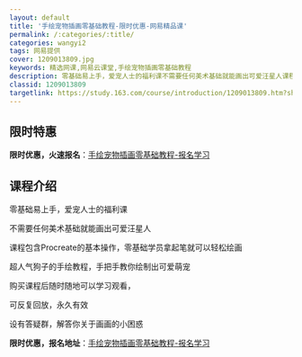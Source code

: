 ```yaml
---
layout: default
title: '手绘宠物插画零基础教程-限时优惠-网易精品课'
permalink: /:categories/:title/
categories: wangyi2
tags: 网易提供
cover: 1209013809.jpg
keywords: 精选网课,网易云课堂,手绘宠物插画零基础教程
description: 零基础易上手，爱宠人士的福利课不需要任何美术基础就能画出可爱汪星人课程包含Procreate的基本操作，零基础学员拿起笔
classid: 1209013809
targetlink: https://study.163.com/course/introduction/1209013809.htm?share=1&shareId=1025206652&utm_campaign=share&utm_medium=iphoneShare&utm_source=&utm_u=1025206652
---
```


## 限时特惠

**限时优惠，火速报名**：[手绘宠物插画零基础教程-报名学习](https://study.163.com/course/introduction/1209013809.htm?share=1&shareId=1025206652&utm_campaign=share&utm_medium=iphoneShare&utm_source=&utm_u=1025206652)

## 课程介绍

零基础易上手，爱宠人士的福利课

不需要任何美术基础就能画出可爱汪星人

课程包含Procreate的基本操作，零基础学员拿起笔就可以轻松绘画

超人气狗子的手绘教程，手把手教你绘制出可爱萌宠

购买课程后随时随地可以学习观看，

可反复回放，永久有效

设有答疑群，解答你关于画画的小困惑

**限时优惠，报名地址**：[手绘宠物插画零基础教程-报名学习](https://study.163.com/course/introduction/1209013809.htm?share=1&shareId=1025206652&utm_campaign=share&utm_medium=iphoneShare&utm_source=&utm_u=1025206652)

